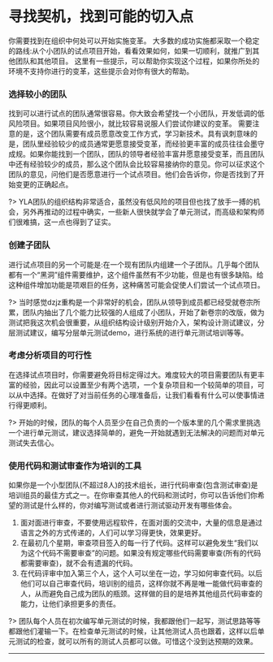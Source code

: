 # 寻找契机，找到可能的切入点

你需要找到在组织中何处可以开始实施变革。
大多数的成功实施都采取一个稳定的路线:从个小团队的试点项目开始，看看效果如何，如果一切顺利，就推广到其他团队和其他项目。
这里有一些提示，可以帮助你实现这个过程，如果你所处的环境不支持你进行的变革，这些提示会对你有很大的帮助。

### 选择较小的团队 

找到可以进行试点的团队通常很容易。你大致会希望找一个小团队，开发低调的低风险项目。如果项目风险很小，就比较容易说服人们尝试你建议的变革。
需要注意的是，这个团队需要有成员愿意改变工作方式，学习新技术。具有讽刺意味的是，团队里经验较少的成员通常更愿意接受变革，而经验更丰富的成员往往会墨守成规。如果你能找到一个团队，团队的领导者经验丰富井愿意接受变革，而且团队中还有经验较少的成员，那么这个团队会比较容易接纳你的意见。你可以征求这个团队的意见，问他们是否愿意进行一个试点项目。他们会告诉你，你是否找到了开始变更的正确起点。

?> YLA团队的组织结构非常适合，虽然没有低风险的项目但也找了放手一搏的机会，另外再推动的过程中确实，一些新人很快就学会了单元测试，而高级和架构师们很难搞，这一点也得到了证实。

### 创建子团队 

进行试点项目的另一个可能是:在一个现有团队内组建一个子团队。几乎每个团队都有一个“黑洞”组件需要维护，这个组件虽然有不少功能，但是也有很多缺陷。给这种组件增加功能是项艰巨的任务，这种痛苦可能会促使人们尝试一个试点项日。

?> 当时感觉dzjz重构是一个非常好的机会，团队从领导到成员都已经受就卷宗所累，团队内抽出了几个能力比较强的人组成了小团队，开始了新卷宗的改版，做为测试把我这次机会很重要，从组织结构设计级别开始介入，架构设计测试建议，分层测试建议，编写分层单元测试demo，进行系统的进行单元测试培训等等。

### 考虑分析项目的可行性 

在选择试点项目时，你需要避免将目标定得过大。难度较大的项目需要团队有更丰富的经验，因此可以设置至少有两个选项，一个复杂项目和一个较简单的项目，可以从中选择。在做好了对当前任务的心理准备后，让我们看看有什么可以使事情进行得更顺利。

?> 开始的时候，团队的每个人员至少在自己负责的一个版本里的几个需求里挑选一个进行单元测试，建议选择简单的，避免一开始就遇到无法解决的问题而对单元测试失去信心。

### 使用代码和测试审查作为培训的工具

如果你是一个小型团队(不超过8人)的技术组长，进行代码审查(包含测试审查)是培训组员的最佳方式之一。在你审查其他人的代码和测试时，你可以告诉他们你希望的测试是什么样的，你对编写测试或者进行测试驱动开发有哪些体会。

1. 面对面进行审查，不要使用远程软件，在面对面的交流中，大量的信息是通过语言之外的方式传递的，人们可以学习得更快，效果更好。
2. 在最初几个星期，审查项目签入的每一行了代码。这样可以避免发生“我们以为这个代码不需要审查”的问题。如果没有规定哪些代码需要审查(所有的代码都需要审查)，就不会有遗漏的代码。
3. 在代码评审中加入第三个人，这个人可以坐在一边，学习如何审查代码。以后他们可以自己审查代码，培训别的组员，这样你就不再是唯一能做代码审查的人，从而避免自己成为团队的瓶颈。这样做的目的是培养其他组员代码审查的能力，让他们承担更多的责任。

?> 团队每个人员在初次编写单元测试的时候，我都跟他们一起写，测试思路等等都跟他们灌输一下。在检查单元测试的时候，让其他测试人员也跟着，这样以后单元测试的检查，就可以所有的测试人员都可以做。可惜这个没到达预期的效果。

* * *
